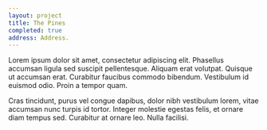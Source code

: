 ```yaml
---
layout: project
title: The Pines
completed: true
address: Address.
---
```


<p>Lorem ipsum dolor sit amet, consectetur adipiscing elit. Phasellus accumsan ligula sed suscipit pellentesque. Aliquam erat volutpat. Quisque ut accumsan erat. Curabitur faucibus commodo bibendum. Vestibulum id euismod odio. Proin a tempor quam. </p>
<p>Cras tincidunt, purus vel congue dapibus, dolor nibh vestibulum lorem, vitae accumsan nunc turpis id tortor. Integer molestie egestas felis, et ornare diam tempus sed. Curabitur at ornare leo. Nulla facilisi.</p>
